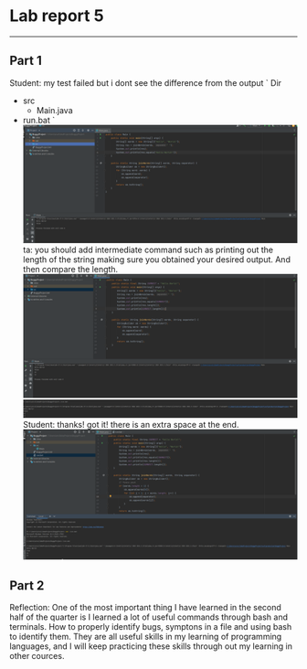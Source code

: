 # Lab report 5

---
## Part 1
Student: my test failed but i dont see the difference from the output
` Dir 
 - src
   - Main.java
 - run.bat
`
![image](image4.png)
ta: you should add intermediate command such as printing out the length of the string making sure you obtained your desired output. And then compare the length.
![image](image2.png)
![image](image3.png)
Student: thanks! got it! there is an extra space at the end.
![image](image5.png)
## Part 2
Reflection: One of the most important thing I have learned in the second half of the quarter is I learned a lot of useful commands through bash and terminals. How to properly identify bugs, symptons in a file and using bash to identify them. They are all useful skills in my learning of programming languages, and I will keep practicing these skills through out my learning in other cources.
